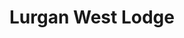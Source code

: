 ---
title: "Lurgan West Lodge"
address: "15a, Old Staffordstown Rd, Randalstown, Antrim, Co. Antrim BT41 3LD"
tel: "028 9447 9691"
county: "Antrim"
category: "Guesthouses"
type: "Content"
lat: "54.735524"
lng: "-6.33639"
---